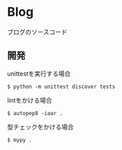 # Blog
ブログのソースコード

## 開発
unittestを実行する場合

```
$ python -m unittest discover tests
```

lintをかける場合

```
$ autopep8 -iaar .
```

型チェックをかける場合

```
$ mypy .
```
